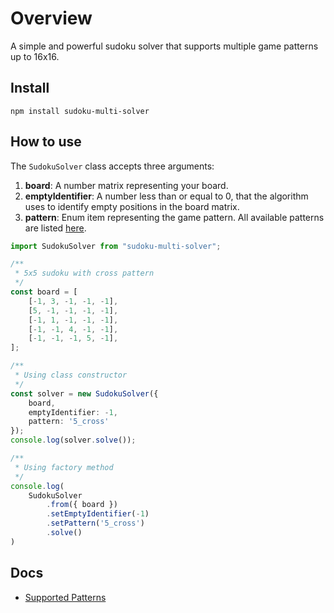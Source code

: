 # Overview
A simple and powerful sudoku solver that supports multiple game patterns up to 16x16.

## Install

```shell
npm install sudoku-multi-solver
```

## How to use
The `SudokuSolver` class accepts three arguments:
1. **board**: A number matrix representing your board.
2. **emptyIdentifier**: A number less than or equal to 0, that the algorithm uses to identify empty positions in the board matrix.
3. **pattern**: Enum item representing the game pattern. All available patterns are listed [here](./docs/supported-patterns.md).
```typescript
import SudokuSolver from "sudoku-multi-solver";

/**
 * 5x5 sudoku with cross pattern
 */
const board = [
    [-1, 3, -1, -1, -1],
    [5, -1, -1, -1, -1],
    [-1, 1, -1, -1, -1],
    [-1, -1, 4, -1, -1],
    [-1, -1, -1, 5, -1],
];

/**
 * Using class constructor
 */
const solver = new SudokuSolver({
    board,
    emptyIdentifier: -1,
    pattern: '5_cross'
});
console.log(solver.solve());

/**
 * Using factory method
 */
console.log(
    SudokuSolver
        .from({ board })
        .setEmptyIdentifier(-1)
        .setPattern('5_cross')
        .solve()
)
```

## Docs
- [Supported Patterns](./docs/supported-patterns.md)
